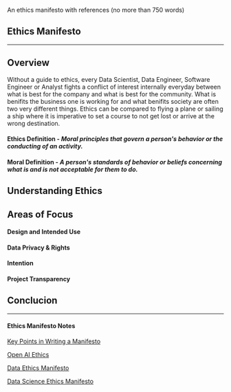 
An ethics manifesto with references (no more than 750 words)


## Ethics Manifesto 

***

## Overview 

Without a guide to ethics, every Data Scientist, Data Engineer, Software Engineer or Analyst fights a conflict of interest internally everyday between what is best for the company and what is best for the community. What is benifits the business one is working for and what benifits society are often two very different things. Ethics can be compared to flying a plane or sailing a ship where it is imperative to set a course to not get lost or arrive at the wrong destination. 


#### **Ethics Definition** - *Moral principles that govern a person's behavior or the conducting of an activity.*

#### **Moral Definition** - *A person's standards of behavior or beliefs concerning what is and is not acceptable for them to do.*



## Understanding Ethics 





## Areas of Focus 

#### Design and Intended Use 


#### Data Privacy & Rights


#### Intention 


#### Project Transparency 




## Conclucion 






***
#### Ethics Manifesto Notes 
[Key Points in Writing a Manifesto](https://www.masterclass.com/articles/what-is-a-manifesto)

[Open AI Ethics](https://openethics.ai/manifesto/)

[Data Ethics Manifesto](https://www.linkedin.com/pulse/data-ethics-manifesto-deryck-brailsford-%E5%AD%99%E5%BE%B7%E7%91%9E/?trk=portfolio_article-card_title)

[Data Science Ethics Manifesto](https://towardsdatascience.com/my-data-and-design-ethics-manifesto-e9a2374345b7)
